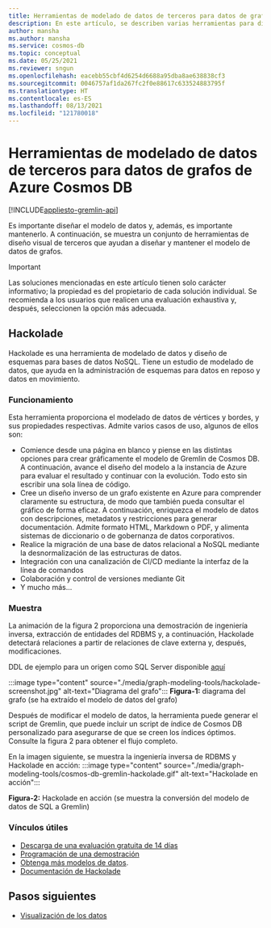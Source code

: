 ```yaml
---
title: Herramientas de modelado de datos de terceros para datos de grafos de Azure Cosmos DB
description: En este artículo, se describen varias herramientas para diseñar el modelo de datos de grafos.
author: mansha
ms.author: mansha
ms.service: cosmos-db
ms.topic: conceptual
ms.date: 05/25/2021
ms.reviewer: sngun
ms.openlocfilehash: eacebb55cbf4d6254d6688a95dba8ae638838cf3
ms.sourcegitcommit: 0046757af1da267fc2f0e88617c633524883795f
ms.translationtype: HT
ms.contentlocale: es-ES
ms.lasthandoff: 08/13/2021
ms.locfileid: "121780018"
---
```

# <a name="third-party-data-modeling-tools-for-azure-cosmos-db-graph-data"></a>Herramientas de modelado de datos de terceros para datos de grafos de Azure Cosmos DB

[!INCLUDE[appliesto-gremlin-api](../includes/appliesto-gremlin-api.md)]

Es importante diseñar el modelo de datos y, además, es importante mantenerlo. A continuación, se muestra un conjunto de herramientas de diseño visual de terceros que ayudan a diseñar y mantener el modelo de datos de grafos.

> [!IMPORTANT] 
> Las soluciones mencionadas en este artículo tienen solo carácter informativo; la propiedad es del propietario de cada solución individual. Se recomienda a los usuarios que realicen una evaluación exhaustiva y, después, seleccionen la opción más adecuada.

## <a name="hackolade"></a>Hackolade

Hackolade es una herramienta de modelado de datos y diseño de esquemas para bases de datos NoSQL. Tiene un estudio de modelado de datos, que ayuda en la administración de esquemas para datos en reposo y datos en movimiento.

### <a name="how-it-works"></a>Funcionamiento
Esta herramienta proporciona el modelado de datos de vértices y bordes, y sus propiedades respectivas.  Admite varios casos de uso, algunos de ellos son:
-   Comience desde una página en blanco y piense en las distintas opciones para crear gráficamente el modelo de Gremlin de Cosmos DB.  A continuación, avance el diseño del modelo a la instancia de Azure para evaluar el resultado y continuar con la evolución.  Todo esto sin escribir una sola línea de código.
-   Cree un diseño inverso de un grafo existente en Azure para comprender claramente su estructura, de modo que también pueda consultar el gráfico de forma eficaz.  A continuación, enriquezca el modelo de datos con descripciones, metadatos y restricciones para generar documentación. Admite formato HTML, Markdown o PDF, y alimenta sistemas de diccionario o de gobernanza de datos corporativos.
-   Realice la migración de una base de datos relacional a NoSQL mediante la desnormalización de las estructuras de datos.
-   Integración con una canalización de CI/CD mediante la interfaz de la línea de comandos
-   Colaboración y control de versiones mediante Git
-   Y mucho más...

### <a name="sample"></a>Muestra

La animación de la figura 2 proporciona una demostración de ingeniería inversa, extracción de entidades del RDBMS y, a continuación, Hackolade detectará relaciones a partir de relaciones de clave externa y, después, modificaciones.

DDL de ejemplo para un origen como SQL Server disponible [aquí](https://github.com/Azure-Samples/northwind-ddl-sample/nw.sql)   


:::image type="content" source="./media/graph-modeling-tools/hackolade-screenshot.jpg" alt-text="Diagrama del grafo":::
**Figura-1:** diagrama del grafo (se ha extraído el modelo de datos del grafo)

Después de modificar el modelo de datos, la herramienta puede generar el script de Gremlin, que puede incluir un script de índice de Cosmos DB personalizado para asegurarse de que se creen los índices óptimos. Consulte la figura 2 para obtener el flujo completo.

En la imagen siguiente, se muestra la ingeniería inversa de RDBMS y Hackolade en acción: :::image type="content" source="./media/graph-modeling-tools/cosmos-db-gremlin-hackolade.gif" alt-text="Hackolade en acción":::

**Figura-2:** Hackolade en acción (se muestra la conversión del modelo de datos de SQL a Gremlin)
### <a name="useful-links"></a>Vínculos útiles 
-   [Descarga de una evaluación gratuita de 14 días](https://hackolade.com/download.html)
-   [Programación de una demostración](https://c.x.ai/pdesmarets)
-  [Obtenga más modelos de datos](https://hackolade.com/samplemodels.html#cosmosdb).
-  [Documentación de Hackolade](https://hackolade.com/help/CosmosDBGremlin.html)

## <a name="next-steps"></a>Pasos siguientes
- [Visualización de los datos](/graph-visualization)
